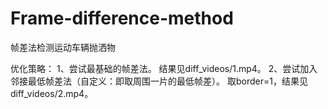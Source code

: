 # Frame-difference-method
帧差法检测运动车辆抛洒物

优化策略：
1、尝试最基础的帧差法。
   结果见diff_videos/1.mp4。
2、尝试加入邻接最低帧差法（自定义：即取周围一片的最低帧差）。
   取border=1，结果见diff_videos/2.mp4。
